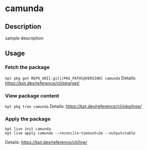 # camunda

## Description
sample description

## Usage

### Fetch the package
`kpt pkg get REPO_URI[.git]/PKG_PATH[@VERSION] camunda`
Details: https://kpt.dev/reference/cli/pkg/get/

### View package content
`kpt pkg tree camunda`
Details: https://kpt.dev/reference/cli/pkg/tree/

### Apply the package
```
kpt live init camunda
kpt live apply camunda --reconcile-timeout=2m --output=table
```
Details: https://kpt.dev/reference/cli/live/
